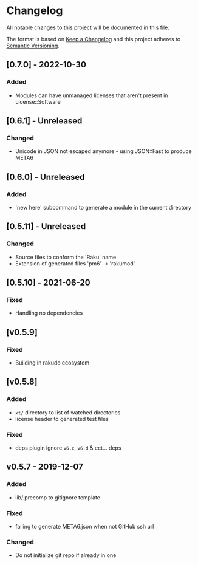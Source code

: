 # Changelog

All notable changes to this project will be documented in this file.

The format is based on [Keep a Changelog](http://keepachangelog.com/en/1.0.0/)
and this project adheres to [Semantic Versioning](http://semver.org/spec/v2.0.0.html).

## [0.7.0] - 2022-10-30

### Added

- Modules can have unmanaged licenses that aren't present in License::Software

## [0.6.1] - Unreleased

### Changed

- Unicode in JSON not escaped anymore - using JSON::Fast to produce META6

## [0.6.0] - Unreleased

### Added

- 'new here' subcommand to generate a module in the current directory

## [0.5.11] - Unreleased

### Changed

- Source files to conform the 'Raku' name
- Extension of generated files 'pm6' -> 'rakumod'

## [0.5.10] - 2021-06-20

### Fixed

- Handling no dependencies

## [v0.5.9]

### Fixed

- Building in rakudo ecosystem

## [v0.5.8]

### Added

- `xt/` directory to list of watched directories
- license header to generated test files

### Fixed

- deps plugin ignore `v6.c`, `v6.d` & ect… deps

## v0.5.7 - 2019-12-07

### Added

- lib/.precomp to gitignore template

### Fixed

- failing to generate META6.json when not GitHub ssh url

### Changed

- Do not initialize git repo if already in one

